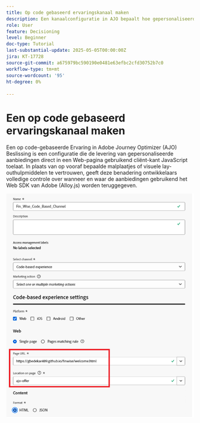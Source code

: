 ```yaml
---
title: Op code gebaseerd ervaringskanaal maken
description: Een kanaalconfiguratie in AJO bepaalt hoe gepersonaliseerde inhoud, zoals aanbiedingen, via een specifiek kanaal zal worden geleverd (zoals web, e-mail, mobiele app of andere digitale aanraakpunten).
role: User
feature: Decisioning
level: Beginner
doc-type: Tutorial
last-substantial-update: 2025-05-05T00:00:00Z
jira: KT-17728
source-git-commit: a675979bc590190e0481e63efbc2cfd30752b7c0
workflow-type: tm+mt
source-wordcount: '95'
ht-degree: 0%

---
```



# Een op code gebaseerd ervaringskanaal maken

Een op code-gebaseerde Ervaring in Adobe Journey Optimizer (AJO) Beslissing is een configuratie die de levering van gepersonaliseerde aanbiedingen direct in een Web-pagina gebruikend cliënt-kant JavaScript toelaat. In plaats van op vooraf bepaalde malplaatjes of visuele lay-outhulpmiddelen te vertrouwen, geeft deze benadering ontwikkelaars volledige controle over wanneer en waar de aanbiedingen gebruikend het Web SDK van Adobe (Alloy.js) worden teruggegeven.

![ creeer-kanaal ](assets/cbe-channel.png)